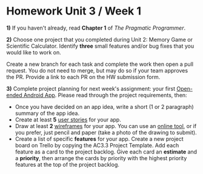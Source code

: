 # Homework Unit 3 / Week 1

**1)** If you haven't already, read **Chapter 1** of *The Pragmatic Programmer*.

**2)** Choose one project that you completed during Unit 2: Memory Game or Scientific Calculator. Identify **three** small features and/or bug fixes that you would like to work on. 

Create a new branch for each task and complete the work then open a pull request. You do not need to merge, but may do so if your team approves the PR. Provide a link to each PR on the HW submission form.

**3)** Complete project planning for next week's assignment: your first [Open-ended Android App](week-2.md). Please read through the project requirements, then:

- Once you have decided on an app idea, write a short (1 or 2 paragraph) summary of the app idea.
- Create at least **5** [user stories](http://codesqueeze.com/the-easy-way-to-writing-good-user-stories/) for your app.
- Draw at least **2** [wireframes](https://developer.android.com/training/design-navigation/wireframing.html#wireframe) for your app. You can use an [online tool](https://wireframe.cc/), or if you prefer, just pencil and paper (take a photo of the drawing to submit).
- Create a list of specific **features** for your app. Create a new project board on Trello by copying the AC3.3 Project Template. Add each feature as a card to the project backlog. Give each card an **estimate** and a **priority**, then arrange the cards by priority with the highest priority features at the top of the project backlog.
